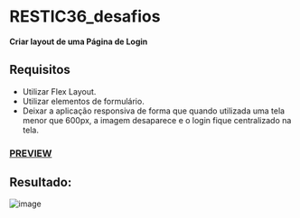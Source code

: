 # RESTIC36_desafios
**Criar layout de uma Página de Login**
## Requisitos
* Utilizar Flex Layout.
* Utilizar elementos de formulário.
* Deixar a aplicação responsiva de forma que quando utilizada uma tela menor que 600px, a imagem desaparece e o login fique centralizado na tela.
### [PREVIEW](https://gabriel-gald1n0.github.io/Restic36-Fullstack/)
## Resultado: 
![image](https://github.com/user-attachments/assets/e01119a7-531a-40f8-975b-55e98d228742)
